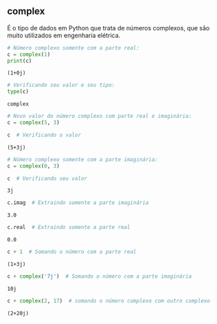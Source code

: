 ## complex

É o tipo de dados em Python que trata de números complexos, que são muito
utilizados em engenharia elétrica.

```python
# Número complexo somente com a parte real:
c = complex(1)
print(c)
```

```
(1+0j)
```

```python
# Verificando seu valor e seu tipo:
type(c)
```

```
complex
```

```python
# Novo valor do número complexo com parte real e imaginária:
c = complex(5, 3)
```

```python
c  # Verificando o valor
```

```
(5+3j)
```

```python
# Número complexo somente com a parte imaginária:
c = complex(0, 3)
```

```python
c  # Verificando seu valor
```

```
3j
```

```python
c.imag  # Extraindo somente a parte imaginária
```

```
3.0
```

```python
c.real  # Extraindo somente a parte real
```

```
0.0
```

```python
c + 1  # Somando o número com a parte real
```

```
(1+3j)
```

```python
c + complex('7j')  # Somando o número com a parte imaginária
```

```
10j
```

```python
c + complex(2, 17)  # somando o número complexo com outro complexo
```

```
(2+20j)
```

